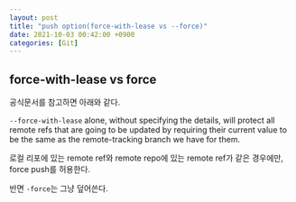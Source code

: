 ```yaml
---
layout: post
title: "push option(force-with-lease vs --force)"
date: 2021-10-03 00:42:00 +0900
categories: [Git]
---
```


## force-with-lease vs force
공식문서를 참고하면 아래와 같다.

`--force-with-lease` alone, without specifying the details, will protect all remote refs that are going to be updated by requiring their current value to be the same as the remote-tracking branch we have for them.

로컬 리포에 있는 remote ref와 remote repo에 있는 remote ref가 같은 경우에만, force push를 허용한다.

반면 `-force`는 그냥 덮어쓴다.
